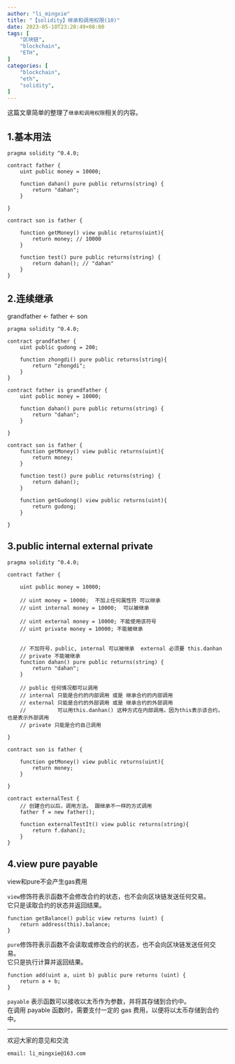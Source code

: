 ```yaml
---
author: "li_mingxie"
title: "【solidity】继承和调用权限(10)"
date: 2023-05-10T23:28:49+08:00
tags: [
    "区块链",
    "blockchain",
    "ETH",
]
categories: [
    "blockchain",
    "eth",
    "solidity",
]
---
```


这篇文章简单的整理了`继承和调用权限`相关的内容。  <!--more-->  

## 1.基本用法

```sol
pragma solidity ^0.4.0;

contract father {
    uint public money = 10000;

    function dahan() pure public returns(string) {
        return "dahan";
    }

}

contract son is father {

    function getMoney() view public returns(uint){
        return money; // 10000
    }

    function test() pure public returns(string) {
        return dahan(); // "dahan"
    }
}
```

## 2.连续继承

grandfather <- father <- son  

```sol
pragma solidity ^0.4.0;

contract grandfather {
    uint public gudong = 200;

    function zhongdi() pure public returns(string){
        return "zhongdi";
    }
}

contract father is grandfather {
    uint public money = 10000;

    function dahan() pure public returns(string) {
        return "dahan";
    }

}

contract son is father {
    function getMoney() view public returns(uint){
        return money;
    }

    function test() pure public returns(string) {
        return dahan();
    }

    function getGudong() view public returns(uint){
        return gudong;
    }

}
```

## 3.public internal external private

```sol
pragma solidity ^0.4.0;

contract father {

    uint public money = 10000;

    // uint money = 10000;  不加上任何属性符 可以继承
    // uint internal money = 10000;  可以被继承

    // uint external money = 10000; 不能使用该符号
    // uint private money = 10000; 不能被继承


    // 不加符号，public, internal 可以被继承  external 必须要 this.danhan
    // private 不能被继承
    function dahan() pure public returns(string) {
        return "dahan";
    }

    // public 任何情况都可以调用
    // internal 只能是合约的内部调用 或是 继承合约的内部调用
    // external 只能是合约的外部调用 或是 继承合约的外部调用 
    //          可以用this.danhan() 这种方式在内部调用。因为this表示该合约，也是表示外部调用
    // private 只能是合约自己调用

}

contract son is father {

    function getMoney() view public returns(uint){
        return money;
    }

}

contract externalTest {
    // 创建合约以后，调用方法。 跟继承不一样的方式调用
    father f = new father();

    function externalTestIt() view public returns(string){
        return f.dahan();
    }
}
```

## 4.view pure payable

view和pure不会产生gas费用  

`view`修饰符表示函数不会修改合约的状态，也不会向区块链发送任何交易。  
它只是读取合约的状态并返回结果。  

```sol
function getBalance() public view returns (uint) {
    return address(this).balance;
}
```

`pure`修饰符表示函数不会读取或修改合约的状态，也不会向区块链发送任何交易。  
它只是执行计算并返回结果。  

```sol
function add(uint a, uint b) public pure returns (uint) {
    return a + b;
}
```

`payable` 表示函数可以接收以太币作为参数，并将其存储到合约中。  
在调用 payable 函数时，需要支付一定的 gas 费用，以便将以太币存储到合约中。  

----------------------------------------------
欢迎大家的意见和交流

`email: li_mingxie@163.com`
